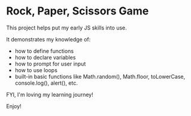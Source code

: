 # Rock, Paper, Scissors Game

This project helps put my early JS skills into use.

It demonstrates my knowledge of:
- how to define functions
- how to declare variables
- how to prompt for user input
- how to use loops
- built-in basic functions like Math.random(), Math.floor, toLowerCase,
console.log(), alert(), etc.

FYI, I'm loving my learning journey!

Enjoy!